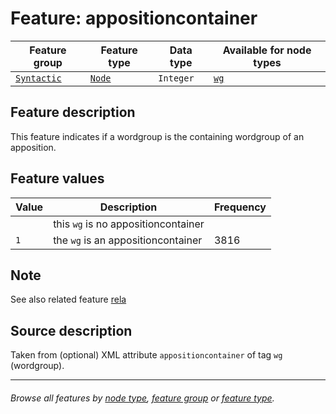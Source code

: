 # Feature: appositioncontainer

Feature group | Feature type | Data type | Available for node types
---  | --- | --- | --- 
[`Syntactic`](featuresbygroup.md#syntactic-features) | [`Node`](featuresbyfeaturetype.md#node-features) | `Integer` | [`wg`](featuresbynodetype.md#wordgroup-nodes)

## Feature description 

This feature indicates if a wordgroup is the containing wordgroup of an apposition.

## Feature values 

Value | Description | Frequency
---  | --- | --- 
` ` | this `wg` is no appositioncontainer | 
`1` | the `wg` is an appositioncontainer | 3816

## Note

See also related feature [rela](rela.md#readme)

## Source description

Taken from (optional) XML attribute `appositioncontainer` of tag `wg` (wordgroup).

---
###### *Browse all features by [node type](featuresbynodetype.md#readme), [feature group](featuresbygroup.md#readme) or [feature type](featuresbyfeaturetype.md#readme).*
